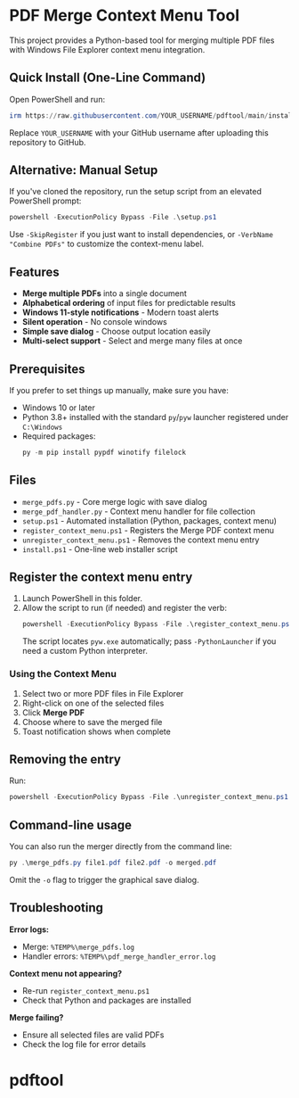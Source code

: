 # PDF Merge Context Menu Tool

This project provides a Python-based tool for merging multiple PDF files with Windows File Explorer context menu integration.

## Quick Install (One-Line Command)

Open PowerShell and run:

```powershell
irm https://raw.githubusercontent.com/YOUR_USERNAME/pdftool/main/install.ps1 | iex
```

Replace `YOUR_USERNAME` with your GitHub username after uploading this repository to GitHub.

## Alternative: Manual Setup

If you've cloned the repository, run the setup script from an elevated PowerShell prompt:

```powershell
powershell -ExecutionPolicy Bypass -File .\setup.ps1
```

Use `-SkipRegister` if you just want to install dependencies, or `-VerbName "Combine PDFs"` to customize the context-menu label.

## Features

- **Merge multiple PDFs** into a single document
- **Alphabetical ordering** of input files for predictable results
- **Windows 11-style notifications** - Modern toast alerts
- **Silent operation** - No console windows
- **Simple save dialog** - Choose output location easily
- **Multi-select support** - Select and merge many files at once

## Prerequisites

If you prefer to set things up manually, make sure you have:

- Windows 10 or later
- Python 3.8+ installed with the standard `py`/`pyw` launcher registered under `C:\Windows`
- Required packages:
  ```powershell
  py -m pip install pypdf winotify filelock
  ```

## Files

- `merge_pdfs.py` - Core merge logic with save dialog
- `merge_pdf_handler.py` - Context menu handler for file collection
- `setup.ps1` - Automated installation (Python, packages, context menu)
- `register_context_menu.ps1` - Registers the Merge PDF context menu
- `unregister_context_menu.ps1` - Removes the context menu entry
- `install.ps1` - One-line web installer script

## Register the context menu entry

1. Launch PowerShell in this folder.
2. Allow the script to run (if needed) and register the verb:
   ```powershell
   powershell -ExecutionPolicy Bypass -File .\register_context_menu.ps1
   ```
   The script locates `pyw.exe` automatically; pass `-PythonLauncher` if you need a custom Python interpreter.

### Using the Context Menu

1. Select two or more PDF files in File Explorer
2. Right-click on one of the selected files
3. Click **Merge PDF**
4. Choose where to save the merged file
5. Toast notification shows when complete

## Removing the entry

Run:

```powershell
powershell -ExecutionPolicy Bypass -File .\unregister_context_menu.ps1
```

## Command-line usage

You can also run the merger directly from the command line:

```powershell
py .\merge_pdfs.py file1.pdf file2.pdf -o merged.pdf
```

Omit the `-o` flag to trigger the graphical save dialog.

## Troubleshooting

**Error logs:**

- Merge: `%TEMP%\merge_pdfs.log`
- Handler errors: `%TEMP%\pdf_merge_handler_error.log`

**Context menu not appearing?**

- Re-run `register_context_menu.ps1`
- Check that Python and packages are installed

**Merge failing?**

- Ensure all selected files are valid PDFs
- Check the log file for error details
# pdftool
